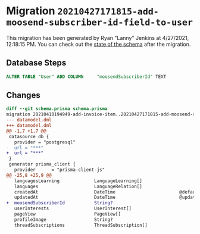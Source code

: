 # Migration `20210427171815-add-moosend-subscriber-id-field-to-user`

This migration has been generated by Ryan "Lanny" Jenkins at 4/27/2021, 12:18:15 PM.
You can check out the [state of the schema](./schema.prisma) after the migration.

## Database Steps

```sql
ALTER TABLE "User" ADD COLUMN     "moosendSubscriberId" TEXT
```

## Changes

```diff
diff --git schema.prisma schema.prisma
migration 20210410194949-add-invoice-item..20210427171815-add-moosend-subscriber-id-field-to-user
--- datamodel.dml
+++ datamodel.dml
@@ -1,7 +1,7 @@
 datasource db {
   provider = "postgresql"
-  url = "***"
+  url = "***"
 }
 generator prisma_client {
   provider      = "prisma-client-js"
@@ -25,8 +25,9 @@
   languagesLearning             LanguageLearning[]
   languages                     LanguageRelation[]
   createdAt                     DateTime                        @default(now())
   updatedAt                     DateTime                        @updatedAt
+  moosendSubscriberId           String?
   userInterests                 UserInterest[]
   pageView                      PageView[]
   profileImage                  String?
   threadSubscriptions           ThreadSubscription[]
```


